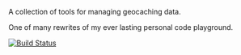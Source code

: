 A collection of tools for managing geocaching data.

One of many rewrites of my ever lasting personal code playground.

[![Build Status](https://travis-ci.org/foobert/gc3.svg?branch=master)](https://travis-ci.org/foobert/gc3)
